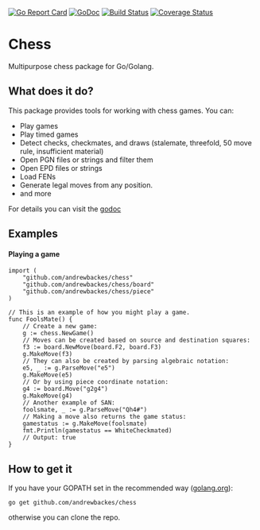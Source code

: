 [![Go Report Card](https://goreportcard.com/badge/github.com/andrewbackes/chess)](https://goreportcard.com/report/github.com/andrewbackes/chess) [![GoDoc](https://godoc.org/github.com/andrewbackes/chess?status.svg)](https://godoc.org/github.com/andrewbackes/chess) [![Build Status](https://travis-ci.org/andrewbackes/chess.svg?branch=master)](https://travis-ci.org/andrewbackes/chess) [![Coverage Status](https://coveralls.io/repos/github/andrewbackes/chess/badge.svg?branch=master)](https://coveralls.io/github/andrewbackes/chess?branch=master)

# Chess
Multipurpose chess package for Go/Golang.

## What does it do?
This package provides tools for working with chess games. You can:
- Play games
- Play timed games
- Detect checks, checkmates, and draws (stalemate, threefold, 50 move rule, insufficient material)
- Open PGN files or strings and filter them
- Open EPD files or strings
- Load FENs
- Generate legal moves from any position.
- and more

For details you can visit the [godoc](https://godoc.org/github.com/andrewbackes/chess)

## Examples

#### Playing a game
```
import (
    "github.com/andrewbackes/chess"
	"github.com/andrewbackes/chess/board"
	"github.com/andrewbackes/chess/piece"
)

// This is an example of how you might play a game.
func FoolsMate() {
	// Create a new game:
	g := chess.NewGame()
	// Moves can be created based on source and destination squares:
	f3 := board.NewMove(board.F2, board.F3)
	g.MakeMove(f3)
	// They can also be created by parsing algebraic notation:
	e5, _ := g.ParseMove("e5")
	g.MakeMove(e5)
	// Or by using piece coordinate notation:
	g4 := board.Move("g2g4")
	g.MakeMove(g4)
	// Another example of SAN:
	foolsmate, _ := g.ParseMove("Qh4#")
	// Making a move also returns the game status:
	gamestatus := g.MakeMove(foolsmate)
	fmt.Println(gamestatus == WhiteCheckmated)
	// Output: true
}
```


## How to get it
If you have your GOPATH set in the recommended way ([golang.org](https://golang.org/doc/code.html#GOPATH)):

```go get github.com/andrewbackes/chess```

otherwise you can clone the repo.